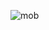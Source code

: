 ![mob](https://user-images.githubusercontent.com/62831955/222869847-dd10e3c3-5399-488e-b4ad-9bd4404c4aca.jpg)
